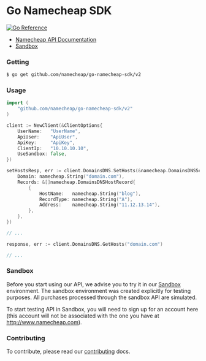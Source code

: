 # Go Namecheap SDK

[![Go Reference](https://pkg.go.dev/badge/github.com/namecheap/go-namecheap-sdk.svg)](https://pkg.go.dev/github.com/namecheap/go-namecheap-sdk/v2)

- [Namecheap API Documentation](https://www.namecheap.com/support/api/intro/)
- [Sandbox](https://www.namecheap.com/support/knowledgebase/article.aspx/763/63/what-is-sandbox/)

### Getting

```sh
$ go get github.com/namecheap/go-namecheap-sdk/v2
```

### Usage

```go
import (
    "github.com/namecheap/go-namecheap-sdk/v2"
)

client := NewClient(&ClientOptions{
    UserName:   "UserName",
    ApiUser:    "ApiUser",
    ApiKey:     "ApiKey",
    ClientIp:   "10.10.10.10",
    UseSandbox: false,
})

setHostsResp, err := client.DomainsDNS.SetHosts(&namecheap.DomainsDNSSetHostsArgs{
    Domain: namecheap.String("domain.com"),
    Records: &[]namecheap.DomainsDNSHostRecord{
        {
            HostName:   namecheap.String("blog"),
            RecordType: namecheap.String("A"),
            Address:    namecheap.String("11.12.13.14"),
        },
    },
})

// ...

response, err := client.DomainsDNS.GetHosts("domain.com")

// ...
```

### Sandbox

Before you start using our API, we advise you to try it in our [Sandbox](https://www.sandbox.namecheap.com/) environment. The sandbox environment was created
explicitly for testing purposes. All purchases processed through the sandbox API are simulated.

To start testing API in Sandbox, you will need to sign up for an account here (this account will not be associated with
the one you have at http://www.namecheap.com).

### Contributing

To contribute, please read our [contributing](CONTRIBUTING.md) docs.
